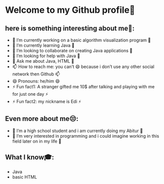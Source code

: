 # Welcome to my Github profile👋
## here is something interesting about me🤣:

- 🔭 I’m currently working on a basic algorithm visualization program 🔭
- 🌱 I’m currently learning Java 🌱
- 👯 I’m looking to collaborate on creating Java applications 👯
- 🤔 I’m looking for help with Java 🤔
- 💬 Ask me about Java, HTML 💬
- 📫 How to reach me: you can’t 😄 because i don’t use any other social network then Github 📫
- 😄 Pronouns: he/him 😄
- ⚡ Fun fact1: A stranger gifted me 10$ after talking and playing with me for just one day ⚡
- ⚡ Fun fact2: my nickname is Edi ⚡

## Even more about me😒:

- 🧑 I’m a high school student and i am currently doing my Abitur 🧑
- 🤵 I’m very interested in programming and i could imagine working in this field later on in my life 🤵

##  What I know🎓:

- Java
- basic HTML
